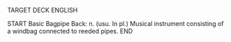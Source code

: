 TARGET DECK
ENGLISH

START
Basic
Bagpipe
Back: n. (usu. In pl.) Musical instrument consisting of a windbag connected to reeded pipes.
END

